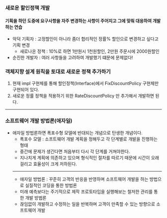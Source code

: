 ### 새로운 할인정책 개발
#### 기획을 하던 도중에 요구사항을 자주 변경하는 사항이 주어지고 그에 맞춰 대응하여 개발하는 연습
* 악덕 기획자 : 고정할인이 아니라 좀더 합리적인 정률% 할인으로 변경하고 싶다고 기획 변경
  * 새로나온 정책 : 10%로 하면 1만원시 1천원할인, 2만원 주문시에 2000원할인
* 순진한 개발자 : 여러 사항들을 고려하여 개발했기 떄문에 문제없다!

### 객체지향 설계 원칙을 토대로 새로운 정책 추가하기
1. 현재 impl 구현체를 통해 할인정책(Interface)에서 FixDiscountPolicy 구현체만 구현되어 있다.
2. 새로운 정률 정책을 적용하기 위한 RateDiscountPolicy 만 추가해서 개발하면 된다. 

----

### 소프트웨어 개발 방법론(애자일)
* 애자일 방법론하면 폭포수형 모델에 반대되는 개념으로 탄생한 개념이다.
  * 폭포수 모델 : 소프트웨어 개발 계획을 정해두고 각 단계별로 개발을 진행하는 형태
  * 중간에 문제가 생긴다면 처음부터 다시 각 단계를 거쳐야한다.
  * 지나치게 계획에 의존하고 있으며 형식적인 절차를 따르기 때문에 시간이 오래걸리고 효율성이 크게 저하된다.
  ----
  * 애자일 방법론 : 꾸준히 고객의 반응을 반영하며 소프트웨어 개발을 하는 방법으로 실질적인 코딩을 통한 방법론
  * 미래 예측보다는 주기적으로 제작 프로토타입을 실행해보는 철저한 관리를 통한 개발 방법론
  * 끊임없이 개발하고 수정하는 일을 반복하며 고객이 만족할 수 있는 방향으로 소프트웨어 개발

